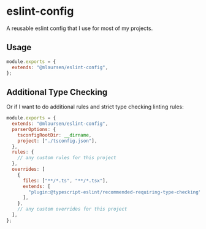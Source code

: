 # eslint-config

A reusable eslint config that I use for most of my projects.

## Usage

```js
module.exports = {
  extends: "@mlaursen/eslint-config",
};
```

## Additional Type Checking

Or if I want to do additional rules and strict type checking linting rules:

```js
module.exports = {
  extends: "@mlaursen/eslint-config",
  parserOptions: {
    tsconfigRootDir: __dirname,
    project: ["./tsconfig.json"],
  },
  rules: {
    // any custom rules for this project
  },
  overrides: [
    {
      files: ["**/*.ts", "**/*.tsx"],
      extends: [
        "plugin:@typescript-eslint/recommended-requiring-type-checking",
      ],
    },
    // any custom overrides for this project
  ],
};
```
